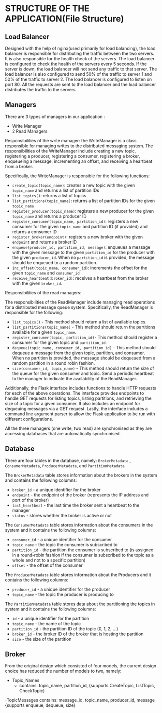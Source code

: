 # STRUCTURE OF THE APPLICATION(File Structure)

## Load Balancer 
Designed with the help of nginx(used primarily for load balancing), the load balancer is responsible for distributing the traffic between the two servers. It is also responsible for the health check of the servers. The load balancer is configured to check the health of the servers every 5 seconds. If the server is down, the load balancer will not send any traffic to that server. The load balancer is also configured to send 50% of the traffic to server 1 and 50% of the traffic to server 2. The load balancer is configured to listen on port 80. 
All the requests are sent to the load balancer and the load balancer distributes the traffic to the servers.

## Managers
There are 3 types of managers in our application :
- Write Manager 
- 2 Read Managers 

Responsibilities of the write manager: 
the WriteManager is a class responsible for managing writes to the distributed messaging system. The responsibilities of the WriteManager include creating a new topic, registering a producer, registering a consumer, registering a broker, enqueueing a message, incrementing an offset, and receiving a heartbeat from a broker.

Specifically, the WriteManager is responsible for the following functions:

- `create_topic(topic_name)`: creates a new topic with the given `topic_name` and returns a list of partition IDs
- `list_topics()`: returns a list of topics
- `list_partitions(topic_name)`: returns a list of partition IDs for the given `topic_name`
- `register_producer(topic_name)`: registers a new producer for the given `topic_name` and returns a producer ID
- `register_consumer(topic_name, partition_id)`: registers a new consumer for the given `topic_name` and partition ID (if provided) and returns a consumer ID
- `register_broker(endpoint)`: registers a new broker with the given `endpoint` and returns a broker ID
- `enqueue(producer_id, partition_id, message)`: enqueues a message with the given message to the given `partition_id` for the producer with the given `producer_id`. When no `partition_id` is provided, the message should be enqueued to a random partition.
- `inc_offset(topic_name, consumer_id)`: increments the offset for the given `topic_name` and `consumer_id`
- `receive_heartbeat(broker_id)`: receives a heartbeat from the broker with the given `broker_id`.

Responsibilities of the read managers:

The responsibilities of the ReadManager include managing read operations for a distributed message queue system. Specifically, the ReadManager is responsible for the following:

- `list_topics()` - This method should return a list of available topics.
- `list_partitions(topic_name)` - This method should return the partitions available for a given `topic_name`.
- `register_consumer(topic, partition_id)`- This method should register a consumer for the given topic and `partition_id`.
- `dequeue(topic_name, consumer_id, partition_id)` - This method should dequeue a message from the given topic, partition, and consumer. When no partition is provided, the message should be dequeued from a random partition in a round robin fashion.
- `size(consumer_id, topic_name)` - This method should return the size of the queue for the given consumer and topic.
Send a periodic heartbeat to the manager to indicate the availability of the ReadManager.

Additionally, the Flask interface includes functions to handle HTTP requests for each of the above operations. The interface provides endpoints to handle GET requests for listing topics, listing partitions, and retrieving the size of a topic for a given consumer. It also includes an endpoint for dequeuing messages via a GET request. Lastly, the interface includes a command line argument parser to allow the Flask application to be run with different configurations.

All the three managers (one write, two read) are synchronised as they are accessing databases that are automatically synchronised. 



## Database

There are four tables in the database, namely:
`BrokerMetadata` , `ConsumerMetadata`, `ProducerMetadata`, and `PartitionMetadata`

The `BrokerMetadata` table stores information about the brokers in the system and contains the following columns:
- `broker_id` - a unique identifier for the broker
- `endpoint` - the endpoint of the broker (represents the IP address and port of the broker)
- `last_heartbeat` - the last time the broker sent a heartbeat to the manager
- `status` - stores whether the broker is active or not 

The `ConsumerMetadata` table stores information about the consumers in the system and it contains the following columns:
- `consumer_id` - a unique identifier for the consumer
- `topic_name` - the topic the consumer is subscribed to
- `partition_id` - the partition the consumer is subscribed to (is assigned in a round-robin fashion if the consumer is subscribed to the topic as a whole and not to a specific partition)
- `offset` - the offset of the consumer

The `ProducerMetadata` table stores information about the Producers and it contains the following columns:
- `producer_id` - a unique identifier for the producer
- `topic_name` - the topic the producer is producing to

The `PartitionMetadata` table stores data about the partitioning the topics in system and it contains the following columns:
- `id` - a unique identifier for the partition
- `topic_name` - the name of the topic
- `partition_id` - the partition ID of the topic (0, 1, 2, ...)
- `broker_id` - the broker ID of the broker that is hosting the partition
- `size` - the size of the partition  

## Broker 
From the original design which consisted of four models, the current design choice has reduced the number of models to two, namely:

- Topic_Names
    - contains: topic_name, partition_id, {supports CreateTopic, ListTopic, CheckTopic}

-TopicMessages
	contains: message_id, topic_name, producer_id, message {supports enqueue, dequeue, size}